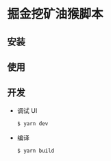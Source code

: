 # 掘金挖矿油猴脚本

## 安装

## 使用

## 开发

- 调试 UI
    ```bash
    $ yarn dev
    ```
- 编译
    ```bash
    $ yarn build
    ```
